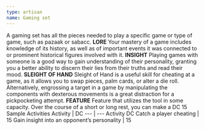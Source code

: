 ```yaml
---
type: artisan
name: Gaming set
---
```

A gaming set has all the pieces needed to play a specific game or type of game, such as pazaak or sabacc.
__LORE__
Your mastery of a game includes knowledge of its history, as well as of important events it was connected to or prominent historical figures involved with it.
__INSIGHT__
Playing games with someone is a good way to gain understanding of their personality, granting you a better ability to discern their lies from their truths and read their mood.
__SLEIGHT OF HAND__
Sleight of Hand is a useful skill for cheating at a game, as it allows you to swap pieces, palm cards, or alter a die roll. Alternatively, engrossing a target in a game by manipulating the components with dexterous movements is a great distraction for a pickpocketing attempt.
__FEATURE__
Feature that utilizes the tool in some capacity.
Over the course of a short or long rest, you can make a DC 15
Sample Activities
Activity | DC
--- | ---
Activity	DC
Catch a player cheating | 15
Gain insight into an opponent’s personality | 15
